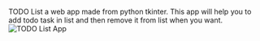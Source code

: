 TODO List
a web app made from python tkinter. This app will help you to add todo task in list and then remove it from list when you want.
![TODO List App](https://github.com/Shresth16/Todo-List/assets/103533387/fc39f8a7-7881-48a5-a98b-f1874113d551)
